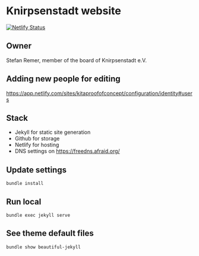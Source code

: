 # Knirpsenstadt website

[![Netlify Status](https://api.netlify.com/api/v1/badges/7d90002d-ff14-4b0f-b616-0d8df007d0f5/deploy-status)](https://app.netlify.com/sites/kitaproofofconcept/deploys)

## Owner 
Stefan Remer, member of the board of Knirpsenstadt e.V.

## Adding new people for editing
https://app.netlify.com/sites/kitaproofofconcept/configuration/identity#users

## Stack
* Jekyll for static site generation
* Github for storage
* Netlify for hosting
* DNS settings on https://freedns.afraid.org/

## Update settings
`bundle install`

## Run local
`bundle exec jekyll serve`

## See theme default files
`bundle show beautiful-jekyll`
